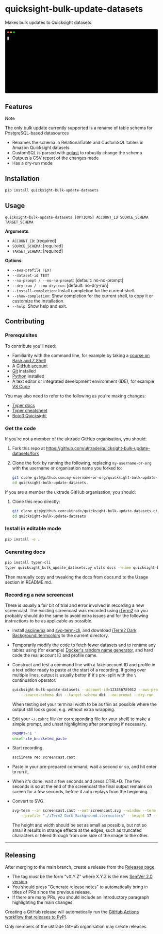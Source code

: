 # quicksight-bulk-update-datasets

Makes bulk updates to Quicksight datasets.

![Screencast of quicksight-bulk-update-datasets](https://raw.githubusercontent.com/uktrade/quicksight-bulk-update-datasets/main/screencast.svg)


## Features

> [!NOTE]
> The only bulk update currently supported is a rename of table schema for PostgreSQL-based datasources

- Renames the schema in RelationalTable and CustomSQL tables in Amazon Quicksight datasets
- CustomSQL is parsed with [pglast](https://github.com/lelit/pglast) to robustly change the schema
- Outputs a CSV report of the changes made
- Has a dry-run mode


## Installation

```bash
pip install quicksight-bulk-update-datasets
```


## Usage

```shell
quicksight-bulk-update-datasets [OPTIONS] ACCOUNT_ID SOURCE_SCHEMA TARGET_SCHEMA
```

**Arguments**:

* `ACCOUNT_ID`: [required]
* `SOURCE_SCHEMA`: [required]
* `TARGET_SCHEMA`: [required]

**Options**:

* `--aws-profile TEXT`
* `--dataset-id TEXT`
* `--no-prompt / --no-no-prompt`: [default: no-no-prompt]
* `--dry-run / --no-dry-run`: [default: no-dry-run]
* `--install-completion`: Install completion for the current shell.
* `--show-completion`: Show completion for the current shell, to copy it or customize the installation.
* `--help`: Show help and exit.


## Contributing

### Prerequisites

To contribute you'll need:

- Familiarity with the command line, for example by taking a [course on Bash and Z Shell](https://www.pluralsight.com/courses/bash-zshell-getting-started)
- A [GitHub account](https://github.com/)
- [Git](https://git-scm.com/book/en/v2/Getting-Started-Installing-Git) installed
- [Python](https://www.python.org/downloads/) installed
- A text editor or integrated development environment (IDE), for example [VS Code](https://code.visualstudio.com/)

You may also need to refer to the following as you're making changes:

- [Typer docs](https://typer.tiangolo.com/)
- [Typer cheatsheet](https://gist.github.com/harkabeeparolus/a6e18b1f4f4f938f450090c5e7523f68)
- [Boto3 Quicksight](https://boto3.amazonaws.com/v1/documentation/api/latest/reference/services/quicksight.html)


### Get the code

If you're not a member of the uktrade GitHub organisation, you should:

1. Fork this repo at https://github.com/uktrade/quicksight-bulk-update-datasets/fork

2. Clone the fork by running the following, replacing `my-username-or-org` with the username or organisation name you forked to:

   ```bash
   git clone git@github.com:my-username-or-org/quicksight-bulk-update-datasets.git
   cd quicksight-bulk-update-datasets.
   ```

If you are a member the uktrade GitHub organisation, you should:

1. Clone this repo directly:

   ```bash
   git clone git@github.com:uktrade/quicksight-bulk-update-datasets.git
   cd quicksight-bulk-update-datasets
   ```

### Install in editable mode

```bash
pip install -e .
```

### Generating docs

```bash
pip install typer-cli
typer quicksight_bulk_update_datasets.py utils docs --name quicksight-bulk-update-datasets --output docs.md
```

Then manually copy and tweaking the docs from docs.md to the Usage section in README.md.

### Recording a new screencast

There is usually a fair bit of trial and error involved in recording a new screencast. The existing screencast was recorded using [iTerm2](https://iterm2.com/) so you probably should do the same to avoid extra issues and for the following instructions to be as applicable as possible.

- Install [asciinema](https://asciinema.org/) and [svg-term-cli](https://github.com/marionebl/svg-term-cli), and download [iTerm2 Dark Background.itermcolors](https://github.com/mbadolato/iTerm2-Color-Schemes/tree/master/schemes) to the current directory.

- Temporarily modify the code to fetch fewer datasets and to rename any tables using (for example) [Docker's random name generator](https://github.com/moby/moby/blob/master/pkg/namesgenerator/names-generator.go), and hard code the real account ID and profile name.

- Construct and test a command line with a fake account ID and profile in a text editor ready to paste at the start of a recording. If going over multiple lines, output is usually better if it's pre-split with the `\` continuation operator.

   ```bash
   quicksight-bulk-update-datasets --account-id=123456789012 --aws-profile=my-profile \
       --source-schema dit --target-schema dbt --no-prompt --dry-run
   ```

  When testing set your terminal width to be as thin as possible where the output still looks good, e.g. without extra wrapping.

- Edit your `~/.zshrc` file (or corresponding file for your shell) to make a simple prompt, and unset highlighting after prompting if necessary.

   ```bash
   PROMPT='$ '
   unset zle_bracketed_paste
   ```

- Start recording.
 
  ```bash
  asciinema rec screencast.cast
  ```

- Paste in your pre-prepared command, wait a second or so, and hit enter to run it.

- When it's done, wait a few seconds and press CTRL+D. The few seconds is so at the end of the screencast the final output remains on screen for a few seconds, before it auto replays from the beginning.

- Convert to SVG.

   ```bash
   svg-term --in screencast.cast --out screencast.svg --window --term iterm2 \
       --profile "./iTerm2 Dark Background.itermcolors" --height 17 --width 92
   ```

   The height and width should be set as small as possible, but not so small it results in strange effects at the edges, such as truncated characters or bleed through from one side of the image to the other.

---

## Releasing

After merging to the main branch, create a release from the [Releases page](https://github.com/uktrade/quicksight-bulk-update-datasets/releases).

- The tag _must_ be the form "vX.Y.Z" where X.Y.Z is the new [SemVer 2.0 version](https://semver.org/).
- You should press "Generate release notes" to automatically bring in titles of PRs since the previous release.
- If there are many PRs, you should include an introductory paragraph highlighting the main changes.

Creating a GitHub release will automatically run the [GitHub Actions workflow that releases to PyPI](./.github/workflows/deploy-package-to-pypi.yml).

Only members of the uktrade GitHub organisation may create releases.

